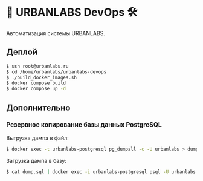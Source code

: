 # 🏢 URBANLABS DevOps 🛠

Автоматизация системы URBANLABS.

## Деплой

```bash
$ ssh root@urbanlabs.ru
$ cd /home/urbanlabs/urbanlabs-devops
$ ./build_docker_images.sh
$ docker compose build
$ docker compose up -d
```

## Дополнительно

### Резервное копирование базы данных PostgreSQL

Выгрузка дампа в файл:

```bash
$ docker exec -t urbanlabs-postgresql pg_dumpall -c -U urbanlabs > dump.sql
```

Загрузка дампа в базу:

```bash
$ cat dump.sql | docker exec -i urbanlabs-postgresql psql -U urbanlabs
```
